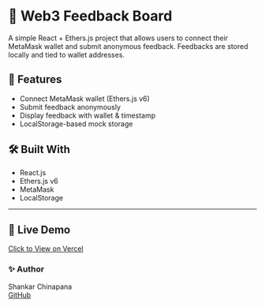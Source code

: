 # 📝 Web3 Feedback Board

A simple React + Ethers.js project that allows users to connect their MetaMask wallet and submit anonymous feedback. Feedbacks are stored locally and tied to wallet addresses.

## 🔧 Features
- Connect MetaMask wallet (Ethers.js v6)
- Submit feedback anonymously
- Display feedback with wallet & timestamp
- LocalStorage-based mock storage

## 🛠️ Built With
- React.js
- Ethers.js v6
- MetaMask
- LocalStorage

---
## 🚀 Live Demo
[Click to View on Vercel](https://simple-web3-rust.vercel.app/)


### ✨ Author
Shankar Chinapana  
[GitHub](https://github.com/Shankar3804)

